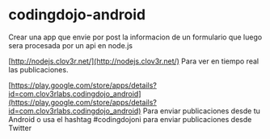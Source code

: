 codingdojo-android
==================

Crear una app que envie por post la informacion de un formulario que luego sera procesada por un api en node.js

[http://nodejs.clov3r.net/](http://nodejs.clov3r.net/) Para ver en tiempo real las publicaciones.

[https://play.google.com/store/apps/details?id=com.clov3rlabs.codingdojo_android](https://play.google.com/store/apps/details?id=com.clov3rlabs.codingdojo_android) Para enviar publicaciones desde tu Android
o usa el hashtag #codingdojoni para enviar publicaciones desde Twitter
